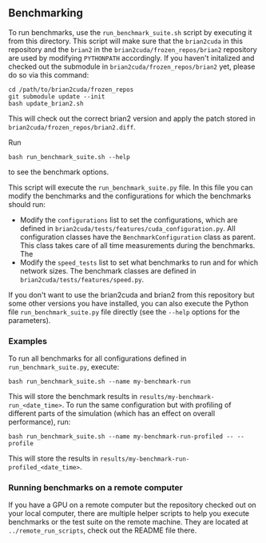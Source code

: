 ## Benchmarking

To run benchmarks, use the `run_benchmark_suite.sh` script by executing it from this directory. This script will make sure that the `brian2cuda` in this repository and the `brian2` in the `brian2cuda/frozen_repos/brian2` repository are used by modifying `PYTHONPATH` accordingly. If you haven't initalized and checked out the submodule in `brian2cuda/frozen_repos/brian2` yet, please do so via this command:
```
cd /path/to/brian2cuda/frozen_repos
git submodule update --init
bash update_brian2.sh
```
This will check out the correct brian2 version and apply the patch stored in `brian2cuda/frozen_repos/brian2.diff`.


Run
```
bash run_benchmark_suite.sh --help
```
to see the benchmark options.

This script will execute the `run_benchmark_suite.py` file. In this file you
can modify the benchmarks and the configurations for which the benchmarks
should run:
- Modify the `configurations` list to set the configurations, which are
  defined in `brian2cuda/tests/features/cuda_configuration.py`. All
  configuration classes have the `BenchmarkConfiguration` class as parent.
  This class takes care of all time measurements during the benchmarks. The 
- Modify the `speed_tests` list to set what benchmarks to run and for which
  network sizes. The benchmark classes are defined in
  `brian2cuda/tests/features/speed.py`.

If you don't want to use the brian2cuda and brian2 from this repository but some other versions you have installed, you can also execute the Python file `run_benchmark_suite.py` file directly (see the `--help` options for the parameters).
  
### Examples

To run all benchmarks for all configurations defined in `run_benchmark_suite.py`, execute:
```
bash run_benchmark_suite.sh --name my-benchmark-run
```
This will store the benchmark results in
`results/my-benchmark-run_<date_time>`.
To run the same configuration but with profiling of different parts of the
simulation (which has an effect on overall performance), run:
```
bash run_benchmark_suite.sh --name my-benchmark-run-profiled -- --profile
```
This will store the results in
`results/my-benchmark-run-profiled_<date_time>`.


### Running benchmarks on a remote computer

If you have a GPU on a remote computer but the repository checked out on your
local computer, there are multiple helper scripts to help you execute
benchmarks or the test suite on the remote machine. They are located at
`../remote_run_scripts`, check out the README file there.
